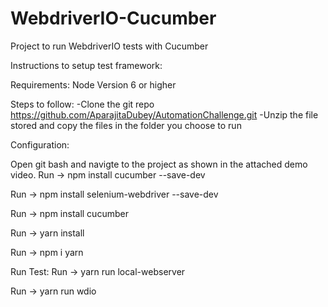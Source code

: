 # WebdriverIO-Cucumber
Project to run WebdriverIO tests with Cucumber

Instructions to setup test framework:

Requirements: Node Version 6 or higher

Steps to follow: -Clone the git repo https://github.com/AparajitaDubey/AutomationChallenge.git -Unzip the file stored and copy the files in the folder you choose to run

Configuration:

Open git bash and navigte to the project as shown in the attached demo video.
Run -> npm install cucumber --save-dev

Run -> npm install selenium-webdriver --save-dev

Run -> npm install cucumber

Run -> yarn install

Run -> npm i yarn

Run Test:
Run -> yarn run local-webserver

Run -> yarn run wdio
